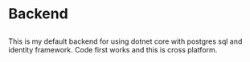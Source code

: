# Backend #

## 
This is my default backend for using dotnet core with postgres sql and identity framework. Code first works and this is cross platform.
##

